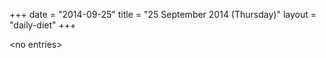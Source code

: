 +++
date = "2014-09-25"
title = "25 September 2014 (Thursday)"
layout = "daily-diet"
+++


\<no entries\>
